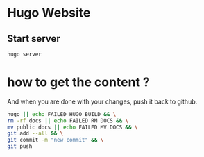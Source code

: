# Hugo Website

## Start server

```bash
hugo server
```

# how to get the content ?

And when you are done with your changes, push it back to github.
```bash
hugo || echo FAILED HUGO BUILD && \
rm -rf docs || echo FAILED RM DOCS && \
mv public docs || echo FAILED MV DOCS && \
git add --all && \
git commit -m "new commit" && \
git push
```
